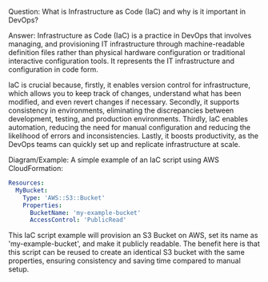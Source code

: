 Question: What is Infrastructure as Code (IaC) and why is it important in DevOps?

Answer: Infrastructure as Code (IaC) is a practice in DevOps that involves managing, and provisioning IT infrastructure through machine-readable definition files rather than physical hardware configuration or traditional interactive configuration tools. It represents the IT infrastructure and configuration in code form. 

IaC is crucial because, firstly, it enables version control for infrastructure, which allows you to keep track of changes, understand what has been modified, and even revert changes if necessary. Secondly, it supports consistency in environments, eliminating the discrepancies between development, testing, and production environments. Thirdly, IaC enables automation, reducing the need for manual configuration and reducing the likelihood of errors and inconsistencies. Lastly, it boosts productivity, as the DevOps teams can quickly set up and replicate infrastructure at scale.

Diagram/Example: A simple example of an IaC script using AWS CloudFormation:

```yaml
Resources:
  MyBucket:
    Type: 'AWS::S3::Bucket'
    Properties:
      BucketName: 'my-example-bucket'
      AccessControl: 'PublicRead'
``` 

This IaC script example will provision an S3 Bucket on AWS, set its name as 'my-example-bucket', and make it publicly readable. The benefit here is that this script can be reused to create an identical S3 bucket with the same properties, ensuring consistency and saving time compared to manual setup.

